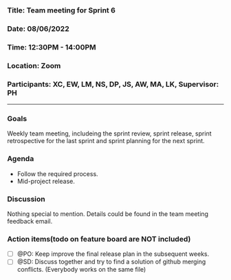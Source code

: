 ### Title: Team meeting for Sprint 6 
### Date: 08/06/2022  
### Time: 12:30PM - 14:00PM  
### Location: Zoom
### Participants: XC, EW, LM, NS, DP, JS, AW, MA, LK, Supervisor: PH

---
### Goals
Weekly team meeting, includeing the sprint review, sprint release, sprint retrospective for the last sprint and sprint planning for the next sprint. 

### Agenda
- Follow the required process.
- Mid-project release.

### Discussion
Nothing special to mention. Details could be found in the team meeting feedback email.
### Action items(todo on feature board are NOT included)
- [ ] @PO: Keep improve the final release plan in the subsequent weeks.
- [ ] @SD: Discuss together and try to find a solution of github merging conflicts. (Everybody works on the same file)
